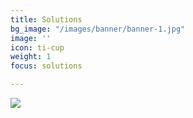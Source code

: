 ```yaml
---
title: Solutions
bg_image: "/images/banner/banner-1.jpg"
image: ''
icon: ti-cup
weight: 1
focus: solutions

---
```

![](/images/Cert.png)
